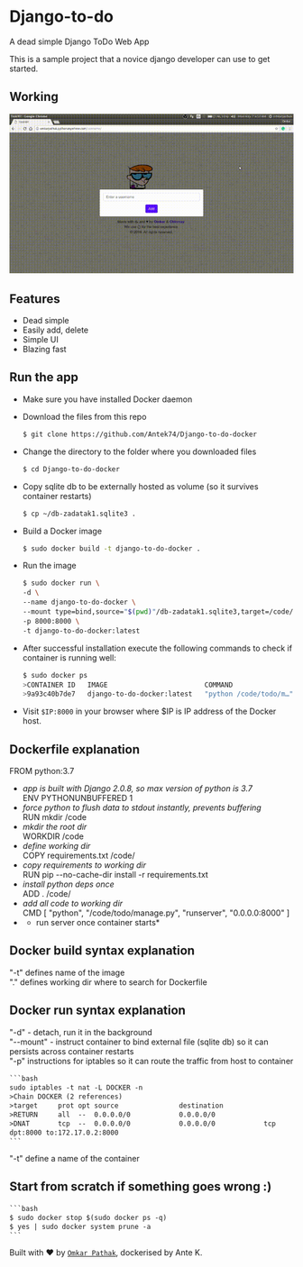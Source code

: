 # Django-to-do
A dead simple Django ToDo Web App

This is a sample project that a novice django developer can use to get started.

## Working

![Django to do](results/django-to-do.gif)

## Features

- Dead simple
- Easily add, delete
- Simple UI
- Blazing fast

## Run the app

- Make sure you have installed Docker daemon

- Download the files from this repo

    ```bash
	$ git clone https://github.com/Antek74/Django-to-do-docker
    ```

- Change the directory to the folder where you downloaded files

    ```bash
	$ cd Django-to-do-docker
    ```

- Copy sqlite db to be externally hosted as volume (so it survives container restarts)

    ```bash
	$ cp ~/db-zadatak1.sqlite3 .
    ```

- Build a Docker image

    ```bash
	$ sudo docker build -t django-to-do-docker .
    ```

- Run the image

    ```bash
	$ sudo docker run \
	-d \
	--name django-to-do-docker \
	--mount type=bind,source="$(pwd)"/db-zadatak1.sqlite3,target=/code/todo/db.sqlite3 \
	-p 8000:8000 \
	-t django-to-do-docker:latest
    ```

- After successful installation execute the following commands to check if container is running well:

    ```bash
	$ sudo docker ps
	>CONTAINER ID   IMAGE                        COMMAND                  CREATED         STATUS         PORTS                    NAMES
	>9a93c40b7de7   django-to-do-docker:latest   "python /code/todo/m…"   8 minutes ago   Up 8 minutes   0.0.0.0:8000->8000/tcp   django-to-do-docker
    ```


- Visit `$IP:8000` in your browser where $IP is IP address of the Docker host.

## Dockerfile explanation

FROM python:3.7  
- *app is built with Django 2.0.8, so max version of python is 3.7*  
ENV PYTHONUNBUFFERED 1  
- *force python to flush data to stdout instantly, prevents buffering*  
RUN mkdir /code  
- *mkdir the root dir*  
WORKDIR /code  
- *define working dir*  
COPY requirements.txt /code/  
- *copy requirements to working dir*  
RUN pip --no-cache-dir install -r requirements.txt  
- *install python deps once*  
ADD . /code/ 
- *add all code to working dir*  
CMD [ "python", "/code/todo/manage.py", "runserver", "0.0.0.0:8000" ]  
- * run server once container starts*  

## Docker build syntax explanation

"-t" defines name of the image  
"." defines working dir where to search for Dockerfile  

## Docker run syntax explanation

"-d" - detach, run it in the background  
"--mount" - instruct container to bind external file (sqlite db) so it can persists across container restarts  
"-p" instructions for iptables so it can route the traffic from host to container  
    
    ```bash
	sudo iptables -t nat -L DOCKER -n
	>Chain DOCKER (2 references)
	>target     prot opt source               destination         
	>RETURN     all  --  0.0.0.0/0            0.0.0.0/0           
	>DNAT       tcp  --  0.0.0.0/0            0.0.0.0/0            tcp dpt:8000 to:172.17.0.2:8000
    ```

"-t" define a name of the container  

## Start from scratch if something goes wrong :)

    ```bash
	$ sudo docker stop $(sudo docker ps -q)
	$ yes | sudo docker system prune -a
    ```


Built with ♥ by [`Omkar Pathak`](http://www.omkarpathak.in/), dockerised by Ante K.
